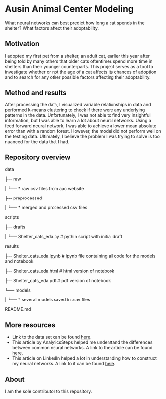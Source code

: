 # Ausin Animal Center Modeling

What neural networks can best predict how long a cat spends in the shelter? What factors affect their adoptability.


## Motivation

I adopted my first pet from a shelter, an adult cat, earlier this year after being told by many others that older cats oftentimes spend more time in shelters than their younger 
counterparts. This project serves as a tool to investigate whether or not the age of a cat affects its chances of adoption and to search for any other possible factors affecting 
their adoptability. 


## Method and results

After processing the data, I visualized variable relationships in data and performed k-means clustering to check if there were any underlying patterns in the data. 
Unfortunately, I was not able to find very insightful information, but I was able to learn a lot about neural networks. Using a feed forward neural network, I was able to 
achieve a lower mean absolute error than with a random forest. However, the model did not perform well on the testing data. Ultimately, I believe the problem I was trying to 
solve is too nuanced for the data that I had.


## Repository overview


data

├--   raw

   |     └──   * raw csv files from aac website
   
├--   preprocessed

   |     └──   * merged and processed csv files

scripts

├--   drafts

   |     └──   Shelter_cats_eda.py  # pythin script with initial draft

results

├--   Shelter_cats_eda.ipynb  # ipynb file containing all code for the models and notebook

├--   Shelter_cats_eda.html  # html version of notebook

├--   Shelter_cats_eda.pdf  # pdf version of notebook

└──   models

   |     └──   * several models saved in .sav files

README.md


## More resources

* Link to the data set can be found [here](https://data.austintexas.gov/Health-and-Community-Services/Austin-Animal-Center-Outcomes/9t4d-g238/about_data).
* This article by AnalyticsSteps helped me understand the differences between common neural networks. A link to the article can be found [here](https://www.analyticssteps.com/blogs/8-applications-neural-networks).
* This article on LinkedIn helped a lot in understanding how to construct my neural networks. A link to it can be found [here](https://www.linkedin.com/advice/1/how-do-you-design-architecture-number).

## About

I am the sole contributor to this repository.
